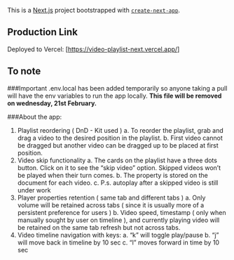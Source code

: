 This is a [Next.js](https://nextjs.org/) project bootstrapped with [`create-next-app`](https://github.com/vercel/next.js/tree/canary/packages/create-next-app).

## Production Link
Deployed to Vercel: [https://video-playlist-next.vercel.app/]

## To note
###Important
.env.local has been added temporarily so anyone taking a pull will have the env variables to run the app locally. 
**This file will be removed on wednesday, 21st February.**

###About the app:
1. Playlist reordering ( DnD - Kit used )
    a. To reorder the playlist, grab and drag a video to the desired position in the playlist.
    b. First video cannot be dragged but another video can be dragged up to be placed at first position.
2. Video skip functionality
    a. The cards on the playlist have a three dots button. Click on it to see the “skip video” option. Skipped videos won’t be played when their turn comes.
    b. The property is stored on the document for each video.
    c. P.s. autoplay after a skipped video is still under work
3. Player properties retention ( same tab and different tabs )
    a. Only volume will be retained across tabs ( since it is usually more of a persistent preference for users )
    b. Video speed, timestamp ( only when manually sought by user on timeline ), and currently playing video will be retained on the same tab refresh but not across tabs.
4. Video timeline navigation with keys:
    a. “k” will toggle play/pause
    b. “j” will move back in timeline by 10 sec
    c. “l” moves forward in time by 10 sec
